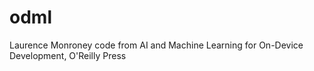 # odml
Laurence Monroney code from AI and Machine Learning for On-Device Development, O'Reilly Press
